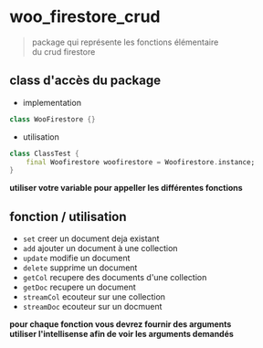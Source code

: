 # woo_firestore_crud  

> package qui représente les fonctions élémentaire  
> du crud firestore  

## class d'accès du package  

- implementation

```dart
class WooFirestore {}
```  

- utilisation  

```dart
class ClassTest {
    final Woofirestore woofirestore = Woofirestore.instance;
}
```  
**utiliser votre variable pour appeller les différentes fonctions**

## fonction / utilisation  

- `set` creer un document deja existant  
- `add` ajouter un document à une collection  
- `update` modifie un document  
- `delete` supprime un document  
- `getCol` recupere des documents d'une collection  
- `getDoc` recupere un document  
- `streamCol` ecouteur sur une collection  
- `streamDoc` ecouteur sur un docmuent  

**pour chaque fonction vous devrez fournir des arguments  
utiliser l'intellisense afin de voir les arguments demandés**